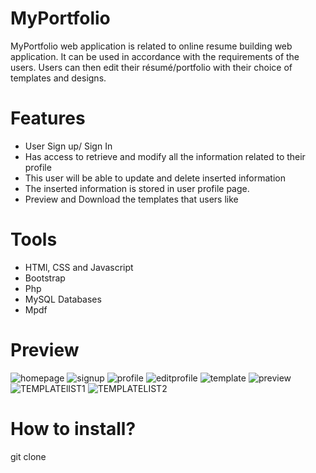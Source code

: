 # MyPortfolio
MyPortfolio web application is related to online resume building web application. It can be used in accordance with the requirements of the users. Users can then edit their résumé/portfolio with their choice of templates and designs.

# Features
- User Sign up/ Sign In
- Has access to retrieve and modify all the information related to their profile
- This user will be able to update and delete inserted information
- The inserted information is stored in user profile page.
- Preview and Download the templates that users like


# Tools
- HTMl, CSS and Javascript
- Bootstrap
- Php
- MySQL Databases
- Mpdf

# Preview


![homepage](https://user-images.githubusercontent.com/86040772/186690184-31ae3984-0742-4265-b5de-a6dc52a48bf9.PNG)
![signup](https://user-images.githubusercontent.com/86040772/186690133-71f3cf04-63bb-480f-931f-1d4b8b9f9f04.PNG)
![profile](https://user-images.githubusercontent.com/86040772/186690245-afdddb90-930c-488f-a5e5-87146eb13579.PNG)
![editprofile](https://user-images.githubusercontent.com/86040772/186690266-a1bec974-6f61-43bf-8a03-bce27ec0468b.PNG)
![template](https://user-images.githubusercontent.com/86040772/186690292-2d70f5b9-b77a-4c6d-83c2-7f3cd5a80d28.PNG)
![preview](https://user-images.githubusercontent.com/86040772/186690583-5404ce9d-25d7-4b93-9570-36f4703f9289.PNG)
![TEMPLATElIST1](https://user-images.githubusercontent.com/86040772/186691506-babc289e-bebe-43d7-8967-3f96cef1e912.PNG)
![TEMPLATELIST2](https://user-images.githubusercontent.com/86040772/186691517-aa255bb6-65c8-4bc8-ba55-45d669ef168d.PNG)

# How to install?

git clone 
